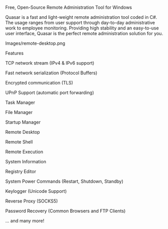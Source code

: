 Free, Open-Source Remote Administration Tool for Windows

Quasar is a fast and light-weight remote administration tool coded in C#.
The usage ranges from user support through day-to-day administrative work 
to employee monitoring. Providing high stability and an easy-to-use user
interface, Quasar is the perfect remote administration solution for you.

Images/remote-desktop.png


Features

TCP network stream (IPv4 & IPv6 support)

Fast network serialization (Protocol Buffers)

Encrypted communication (TLS)

UPnP Support (automatic port forwarding)

Task Manager

File Manager

Startup Manager

Remote Desktop

Remote Shell

Remote Execution

System Information

Registry Editor

System Power Commands (Restart, Shutdown, Standby)

Keylogger (Unicode Support)

Reverse Proxy (SOCKS5)

Password Recovery (Common Browsers and FTP Clients)

... and many more!

